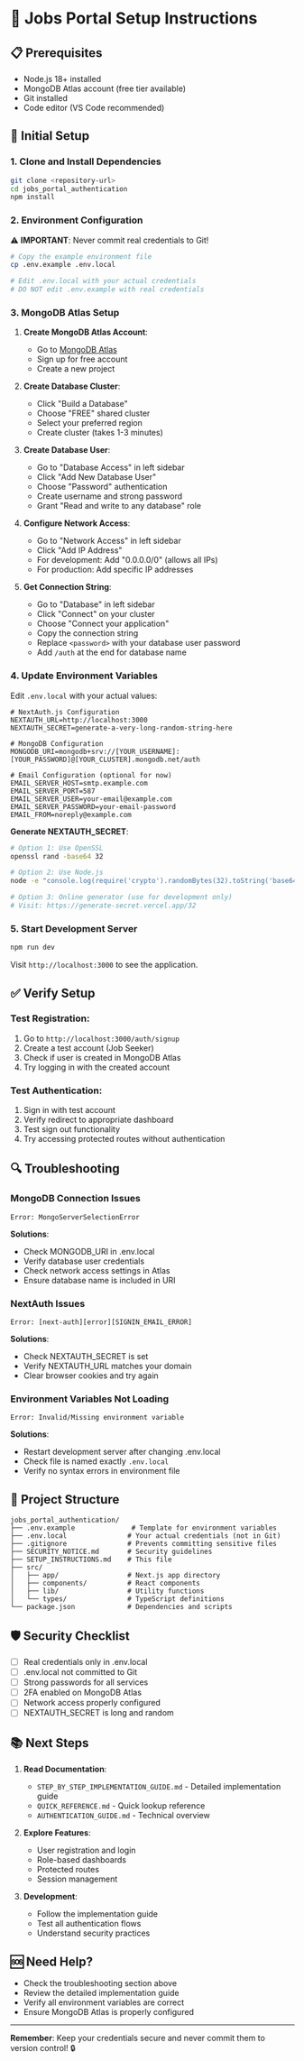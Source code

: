 # 🚀 Jobs Portal Setup Instructions

## 📋 **Prerequisites**

- Node.js 18+ installed
- MongoDB Atlas account (free tier available)
- Git installed
- Code editor (VS Code recommended)

## 🔧 **Initial Setup**

### 1. **Clone and Install Dependencies**
```bash
git clone <repository-url>
cd jobs_portal_authentication
npm install
```

### 2. **Environment Configuration**

⚠️ **IMPORTANT**: Never commit real credentials to Git!

```bash
# Copy the example environment file
cp .env.example .env.local

# Edit .env.local with your actual credentials
# DO NOT edit .env.example with real credentials
```

### 3. **MongoDB Atlas Setup**

1. **Create MongoDB Atlas Account**:
   - Go to [MongoDB Atlas](https://cloud.mongodb.com/)
   - Sign up for free account
   - Create a new project

2. **Create Database Cluster**:
   - Click "Build a Database"
   - Choose "FREE" shared cluster
   - Select your preferred region
   - Create cluster (takes 1-3 minutes)

3. **Create Database User**:
   - Go to "Database Access" in left sidebar
   - Click "Add New Database User"
   - Choose "Password" authentication
   - Create username and strong password
   - Grant "Read and write to any database" role

4. **Configure Network Access**:
   - Go to "Network Access" in left sidebar
   - Click "Add IP Address"
   - For development: Add "0.0.0.0/0" (allows all IPs)
   - For production: Add specific IP addresses

5. **Get Connection String**:
   - Go to "Database" in left sidebar
   - Click "Connect" on your cluster
   - Choose "Connect your application"
   - Copy the connection string
   - Replace `<password>` with your database user password
   - Add `/auth` at the end for database name

### 4. **Update Environment Variables**

Edit `.env.local` with your actual values:

```env
# NextAuth.js Configuration
NEXTAUTH_URL=http://localhost:3000
NEXTAUTH_SECRET=generate-a-very-long-random-string-here

# MongoDB Configuration
MONGODB_URI=mongodb+srv://[YOUR_USERNAME]:[YOUR_PASSWORD]@[YOUR_CLUSTER].mongodb.net/auth

# Email Configuration (optional for now)
EMAIL_SERVER_HOST=smtp.example.com
EMAIL_SERVER_PORT=587
EMAIL_SERVER_USER=your-email@example.com
EMAIL_SERVER_PASSWORD=your-email-password
EMAIL_FROM=noreply@example.com
```

**Generate NEXTAUTH_SECRET**:
```bash
# Option 1: Use OpenSSL
openssl rand -base64 32

# Option 2: Use Node.js
node -e "console.log(require('crypto').randomBytes(32).toString('base64'))"

# Option 3: Online generator (use for development only)
# Visit: https://generate-secret.vercel.app/32
```

### 5. **Start Development Server**

```bash
npm run dev
```

Visit `http://localhost:3000` to see the application.

## ✅ **Verify Setup**

### Test Registration:
1. Go to `http://localhost:3000/auth/signup`
2. Create a test account (Job Seeker)
3. Check if user is created in MongoDB Atlas
4. Try logging in with the created account

### Test Authentication:
1. Sign in with test account
2. Verify redirect to appropriate dashboard
3. Test sign out functionality
4. Try accessing protected routes without authentication

## 🔍 **Troubleshooting**

### **MongoDB Connection Issues**
```
Error: MongoServerSelectionError
```
**Solutions**:
- Check MONGODB_URI in .env.local
- Verify database user credentials
- Check network access settings in Atlas
- Ensure database name is included in URI

### **NextAuth Issues**
```
Error: [next-auth][error][SIGNIN_EMAIL_ERROR]
```
**Solutions**:
- Check NEXTAUTH_SECRET is set
- Verify NEXTAUTH_URL matches your domain
- Clear browser cookies and try again

### **Environment Variables Not Loading**
```
Error: Invalid/Missing environment variable
```
**Solutions**:
- Restart development server after changing .env.local
- Check file is named exactly `.env.local`
- Verify no syntax errors in environment file

## 📁 **Project Structure**

```
jobs_portal_authentication/
├── .env.example              # Template for environment variables
├── .env.local               # Your actual credentials (not in Git)
├── .gitignore               # Prevents committing sensitive files
├── SECURITY_NOTICE.md       # Security guidelines
├── SETUP_INSTRUCTIONS.md    # This file
├── src/
│   ├── app/                 # Next.js app directory
│   ├── components/          # React components
│   ├── lib/                 # Utility functions
│   └── types/               # TypeScript definitions
└── package.json             # Dependencies and scripts
```

## 🛡️ **Security Checklist**

- [ ] Real credentials only in .env.local
- [ ] .env.local not committed to Git
- [ ] Strong passwords for all services
- [ ] 2FA enabled on MongoDB Atlas
- [ ] Network access properly configured
- [ ] NEXTAUTH_SECRET is long and random

## 📚 **Next Steps**

1. **Read Documentation**:
   - `STEP_BY_STEP_IMPLEMENTATION_GUIDE.md` - Detailed implementation guide
   - `QUICK_REFERENCE.md` - Quick lookup reference
   - `AUTHENTICATION_GUIDE.md` - Technical overview

2. **Explore Features**:
   - User registration and login
   - Role-based dashboards
   - Protected routes
   - Session management

3. **Development**:
   - Follow the implementation guide
   - Test all authentication flows
   - Understand security practices

## 🆘 **Need Help?**

- Check the troubleshooting section above
- Review the detailed implementation guide
- Verify all environment variables are correct
- Ensure MongoDB Atlas is properly configured

---

**Remember**: Keep your credentials secure and never commit them to version control! 🔒
